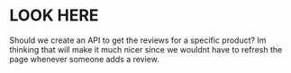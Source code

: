 <h1>LOOK HERE</h1>

Should we create an API to get the reviews for a specific product? Im thinking that will make it much nicer since we wouldnt have to refresh the page whenever someone adds a review.
